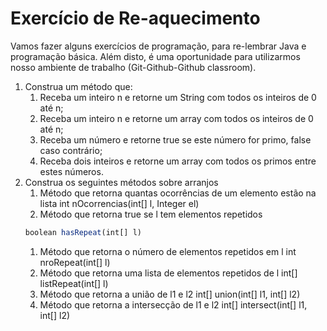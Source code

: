 # Exercício de Re-aquecimento

Vamos fazer alguns exercícios de programação, para re-lembrar Java
e programação básica. Além disto, é uma oportunidade para utilizarmos
nosso ambiente de trabalho (Git-Github-Github classroom).


1. Construa um método que:
   1. Receba um inteiro n e retorne um String com
todos os inteiros de 0 até n;
   1. Receba um inteiro n e retorne um array com
todos os inteiros de 0 até n;
   1. Receba um número e retorne true se este
número for primo, false caso contrário;
   1. Receba dois inteiros e retorne um array com
todos os primos entre estes números.
1. Construa os seguintes métodos sobre arranjos
   1. Método que retorna quantas ocorrências de um elemento estão na
lista
int nOcorrencias(int[] l, Integer el)
   1. Método que retorna true se l tem elementos repetidos
   ```javascript
   boolean hasRepeat(int[] l)
   ```
   1. Método que retorna o número de elementos repetidos em l
int nroRepeat(int[] l)
   1. Método que retorna uma lista de elementos repetidos de l
int[] listRepeat(int[] l)
   1. Método que retorna a união de l1 e l2
int[] union(int[] l1, int[] l2)
   1. Método que retorna a intersecção de l1 e l2
int[] intersect(int[] l1, int[] l2)
